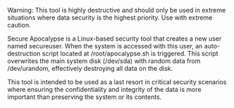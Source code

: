 Warning: This tool is highly destructive and should only be used in extreme situations where data security is the highest priority. Use with extreme caution.

Secure Apocalypse is a Linux-based security tool that creates a new user named secureuser. When the system is accessed with this user, an auto-destruction script located at /root/apocalypse.sh is triggered. This script overwrites the main system disk (/dev/sda) with random data from /dev/urandom, effectively destroying all data on the disk.

This tool is intended to be used as a last resort in critical security scenarios where ensuring the confidentiality and integrity of the data is more important than preserving the system or its contents.
